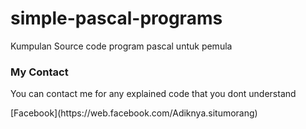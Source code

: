 # simple-pascal-programs
Kumpulan Source code program pascal untuk pemula

### My Contact
<p>You can contact me for any explained code that you dont understand</p>
[Facebook](https://web.facebook.com/Adiknya.situmorang)
